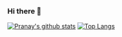 ### Hi there 👋
[![Pranay's github stats](https://github-readme-stats.vercel.app/api?username=pranay-jha)](https://github.com/anuraghazra/github-readme-stats)
[![Top Langs](https://github-readme-stats.vercel.app/api/top-langs/?username=pranay-jha&layout=compact)](https://github.com/anuraghazra/github-readme-stats)
<!--
**pranay-jha/pranay-jha** is a ✨ _special_ ✨ repository because its `README.md` (this file) appears on your GitHub profile.

Here are some ideas to get you started:

- 🔭 I’m currently working on ...
- 🌱 I’m currently learning ...
- 👯 I’m looking to collaborate on ...
- 🤔 I’m looking for help with ...
- 💬 Ask me about ...
- 📫 How to reach me: ...
- 😄 Pronouns: ...
- ⚡ Fun fact: ...
-->
